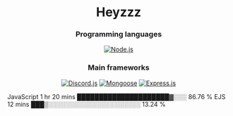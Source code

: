<h1 align="center">Heyzzz<br></h1>
<h3 align="center">Programming languages<br></h3>
<p align="center"> <a target="_blank" href="https://nodejs.org/ru"><img alt="Node.js" src="https://img.shields.io/badge/-Node.js-262626?style=for-the-badge"></a></p>
<h3 align="center">Main frameworks</h3>
<p align="center">
  <a target="_blank" href="https://www.npmjs.com/package/discord.js"><img alt="Discord.js" src="https://img.shields.io/badge/-Discord.js-262626?style=for-the-badge"></a>
  <a target="_blank" href="https://www.npmjs.com/package/mongoose"><img alt="Mongoose" src="https://img.shields.io/badge/-Mongoose-262626?style=for-the-badge"></a>
  <a target="_blank" href="https://www.npmjs.com/package/express"><img alt="Express.js" src="https://img.shields.io/badge/-Express.js-262626?style=for-the-badge"></a>
</p>
<!--START_SECTION:waka-->
JavaScript   1 hr 20 mins    █████████████████████▓░░░   86.76 % 
EJS          12 mins         ███▒░░░░░░░░░░░░░░░░░░░░░   13.24 % 
<!--END_SECTION:waka-->
